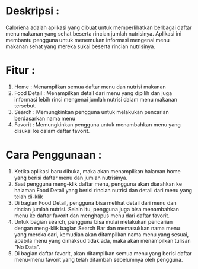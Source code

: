 # Deskripsi :
Caloriena adalah aplikasi yang dibuat untuk memperlihatkan berbagai daftar menu makanan yang sehat beserta rincian jumlah nutrisinya. Aplikasi ini membantu pengguna untuk menemukan informasi mengenai menu makanan sehat yang mereka sukai beserta rincian nutrisinya.

# Fitur :
1. Home : Menampilkan semua daftar menu dan nutrisi makanan
2. Food Detail : Menampilkan detail dari menu yang dipilih dan juga informasi lebih rinci mengenai jumlah nutrisi dalam menu makanan tersebut.
3. Search : Memungkinkan pengguna untuk melakukan pencarian berdasarkan nama menu
4. Favorit : Memungkinkan pengguna untuk menambahkan menu yang disukai ke dalam daftar favorit.

# Cara Penggunaan :
1. Ketika aplikasi baru dibuka, maka akan menampilkan halaman home yang berisi daftar menu dan jumlah nutrisinya.
2. Saat pengguna meng-klik daftar menu, pengguna akan diarahkan ke halaman Food Detail yang berisi rincian nutrisi dan detail dari menu yang telah di-klik
3. Di bagian Food Detail, pengguna bisa melihat detail dari menu dan rincian jumlah nutrisi. Selain itu, pengguna juga bisa menambahkan menu ke daftar favorit dan menghapus menu dari daftar favorit.
3. Untuk bagian search, pengguna bisa mulai melakukan pencarian dengan meng-klik bagian Search Bar dan memasukkan nama menu yang mereka cari, kemudian akan ditampilkan nama menu yang sesuai, apabila menu yang dimaksud tidak ada, maka akan menampilkan tulisan "No Data".
4. Di bagian daftar favorit, akan ditampilkan semua menu yang berisi daftar menu-menu favorit yang telah ditambah sebelumnya oleh pengguna.
